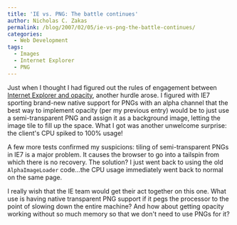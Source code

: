 ```yaml
---
title: 'IE vs. PNG: The battle continues'
author: Nicholas C. Zakas
permalink: /blog/2007/02/05/ie-vs-png-the-battle-continues/
categories:
  - Web Development
tags:
  - Images
  - Internet Explorer
  - PNG
---
```

Just when I thought I had figured out the rules of engagement between <a title="Opacity in IE6: alpha or PNG?" rel="internal" href="{{site.url}}/archive/2007/1/406">Internet Explorer and opacity</a>, another hurdle arose. I figured with IE7 sporting brand-new native support for PNGs with an alpha channel that the best way to implement opacity (per my previous entry) would be to just use a semi-transparent PNG and assign it as a background image, letting the image tile to fill up the space. What I got was another unwelcome surprise: the client's CPU spiked to 100% usage!

A few more tests confirmed my suspicions: tiling of semi-transparent PNGs in IE7 is a major problem. It causes the browser to go into a tailspin from which there is no recovery. The solution? I just went back to using the old `AlphaImageLoader` code&#8230;the CPU usage immediately went back to normal on the same page.

I really wish that the IE team would get their act together on this one. What use is having native transparent PNG support if it pegs the processor to the point of slowing down the entire machine? And how about getting opacity working without so much memory so that we don't need to use PNGs for it?
